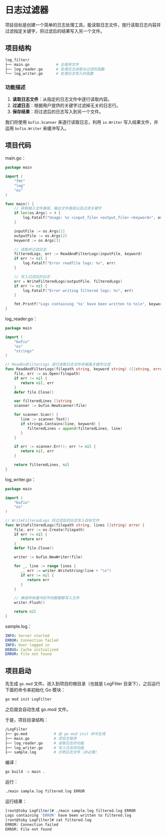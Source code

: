 # 日志过滤器

项目目标是创建一个简单的日志处理工具，能读取日志文件，按行读取日志内容并过滤指定关键字，将过滤后的结果写入另一个文件。

## 项目结构

```bash
log_filter/
├── main.go            # 主程序文件
├── log_reader.go      # 处理日志读取与过滤的函数
└── log_writer.go      # 处理日志写入的函数
```

### 功能描述

1. **读取日志文件**：从指定的日志文件中逐行读取内容。
2. **过滤日志**：根据用户提供的关键字过滤掉无关的日志行。
3. **保存结果**：将过滤后的日志写入到另一个文件。

我们将使用 `bufio.Scanner` 来逐行读取日志，利用 `io.Writer` 写入结果文件，并运用 `bufio.Writer` 来缓冲写入。

## 项目代码

main.go：

```go
package main

import (
	"fmt"
	"log"
	"os"
)

func main() {
	// 获取输入文件路径、输出文件路径以及过滤关键字
	if len(os.Args) < 4 {
		log.Fatalf("Usage: %s <input_file> <output_file> <keyword>", os.Args[0])
	}

	inputFile := os.Args[1]
	outputFile := os.Args[2]
	keyword := os.Args[3]

	// 读取并过滤日志
	filteredLogs, err := ReadAndFilterLogs(inputFile, keyword)
	if err != nil {
		log.Fatalf("Error readfile logs: %v", err)
	}

	// 写入过滤后的日志
	err = WriteFilteredLogs(outputFile, filteredLogs)
	if err != nil {
		log.Fatalf("Error writing filtered logs: %v", err)
	}

	fmt.Printf("Logs containing '%s' have been written to %s\n", keyword, outputFile)
}
```

log_reader.go：

```go
package main

import (
    "bufio"
    "os"
    "strings"
)

// ReadAndFilterLogs 逐行读取日志文件并根据关键字过滤
func ReadAndFilterLogs(filepath string, keyword string) ([]string, error) {
    file, err := os.Open(filepath)
    if err != nil {
       return nil, err
    }
    defer file.Close()

    var filteredLines []string
    scanner := bufio.NewScanner(file)

    for scanner.Scan() {
       line := scanner.Text()
       if strings.Contains(line, keyword) {
          filteredLines = append(filteredLines, line)
       }
    }

    if err := scanner.Err(); err != nil {
       return nil, err
    }

    return filteredLines, nil
}
```

log_writer.go：

```go
package main

import (
    "bufio"
    "os"
)

// WriteFilteredLogs 将过滤后的日志写入目标文件
func WriteFilteredLogs(filepath string, lines []string) error {
    file, err := os.Create(filepath)
    if err != nil {
       return err
    }
    defer file.Close()

    writer := bufio.NewWriter(file)

    for _, line := range lines {
       _, err := writer.WriteString(line + "\n")
       if err != nil {
          return err
       }
    }

    // 确保所有缓冲区中的数据都写入文件
    writer.Flush()

    return nil
}
```

sample.log：

```yaml
INFO: Server started
ERROR: Connection failed
INFO: User logged in
DEBUG: Cache initialized
ERROR: File not found
```

## 项目启动

先生成 `go.mod` 文件。进入到项目的根目录（也就是 LogFilter 目录下），之后运行下面的命令来初始化 Go 模块：

```bash
go mod init LogFilter
```

之后就会自动生成 go.mod 文件。

于是，项目目录结构：

```bash
/LogFilter
├── go.mod            # 由 go mod init 命令生成
├── main.go           # 项目主程序
├── log_reader.go     # 读取日志的功能
├── log_writer.go     # 写入日志的功能
├── sample.log        # 示例日志文件（非必需）
```

编译：

```bash
go build -o main .
```

运行：

```bash
./main sample.log filtered.log ERROR
```

运行结果：

```bash
[root@toby LogFilter]# ./main sample.log filtered.log ERROR
Logs containing 'ERROR' have been written to filtered.log
[root@toby LogFilter]# cat filtered.log
ERROR: Connection failed
ERROR: File not found
```



















